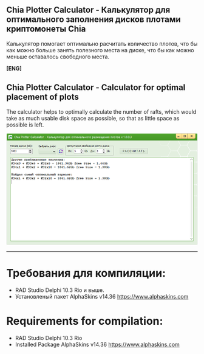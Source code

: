## Chia Plotter Calculator - Калькулятор для оптимального заполнения дисков плотами криптомонеты Chia
Калькулятор помогает оптимально расчитать количество плотов, что бы как можно больше занять полезного места на диске, что бы как можно меньше оставалось свободного места. 

**[ENG]**
## Chia Plotter Calculator - Calculator for optimal placement of plots
The calculator helps to optimally calculate the number of rafts, which would take as much usable disk space as possible, so that as little space as possible is left.

![Screenshot](https://github.com/superbot-coder/ChiaPloterCalculator/blob/main/ScreenShot.PNG "")

 ---
# Требования для компиляции:
- RAD Studio Delphi 10.3 Rio и выше.
- Установленый пакет AlphaSkins v14.36 https://www.alphaskins.com 

# Requirements for compilation:
- RAD Studio Delphi 10.3 Rio
- Installed Package AlphaSkins v14.36 https://www.alphaskins.com